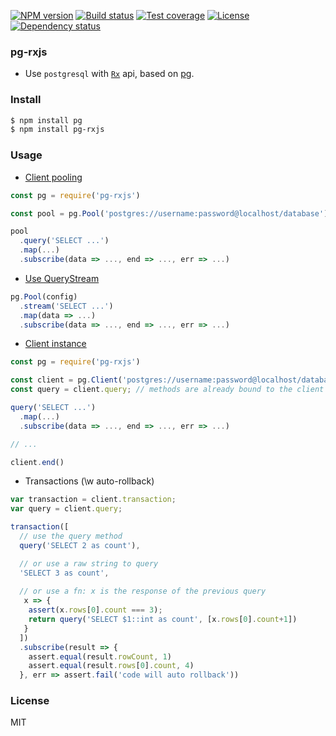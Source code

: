
[![NPM version][npm-img]][npm-url]
[![Build status][travis-img]][travis-url]
[![Test coverage][coveralls-img]][coveralls-url]
[![License][license-img]][license-url]
[![Dependency status][david-img]][david-url]

### pg-rxjs

* Use `postgresql` with [`Rx`](https://github.com/Reactive-Extensions/RxJS) api, based on [pg](https://github.com/brianc/node-postgres).

### Install

```bash
$ npm install pg
$ npm install pg-rxjs
```

### Usage

* [Client pooling](https://github.com/brianc/node-postgres#client-pooling)

```js
const pg = require('pg-rxjs')

const pool = pg.Pool('postgres://username:password@localhost/database')

pool
  .query('SELECT ...')
  .map(...)
  .subscribe(data => ..., end => ..., err => ...)
```

* [Use QueryStream](https://github.com/brianc/node-pg-query-stream)

```js
pg.Pool(config)
  .stream('SELECT ...')
  .map(data => ...)
  .subscribe(data => ..., end => ..., err => ...)
```

* [Client instance](https://github.com/brianc/node-postgres#client-instance)

```js
const pg = require('pg-rxjs')

const client = pg.Client('postgres://username:password@localhost/database')
const query = client.query; // methods are already bound to the client

query('SELECT ...')
  .map(...)
  .subscribe(data => ..., end => ..., err => ...)

// ...

client.end()
```

* Transactions (\w auto-rollback)

```js
var transaction = client.transaction;
var query = client.query;

transaction([
  // use the query method
  query('SELECT 2 as count'), 

  // or use a raw string to query
  'SELECT 3 as count', 
  
  // or use a fn: x is the response of the previous query
   x => { 
    assert(x.rows[0].count === 3);
    return query('SELECT $1::int as count', [x.rows[0].count+1])
   }
  ])
  .subscribe(result => {
    assert.equal(result.rowCount, 1)
    assert.equal(result.rows[0].count, 4)
  }, err => assert.fail('code will auto rollback'))

```

### License
MIT

[npm-img]: https://img.shields.io/npm/v/pg-rxjs.svg?style=flat-square
[npm-url]: https://npmjs.org/package/pg-rxjs
[travis-img]: https://img.shields.io/travis/jadbox/pg-rxjs.svg?style=flat-square
[travis-url]: https://travis-ci.org/jadbox/pg-rxjs
[coveralls-img]: https://img.shields.io/coveralls/jadbox/pg-rxjs.svg?style=flat-square
[coveralls-url]: https://coveralls.io/r/jadbox/pg-rxjs?branch=master
[license-img]: https://img.shields.io/badge/license-MIT-green.svg?style=flat-square
[license-url]: http://opensource.org/licenses/MIT
[david-img]: https://img.shields.io/david/jadbox/pg-rxjs.svg?style=flat-square
[david-url]: https://david-dm.org/jadbox/pg-rxjs
